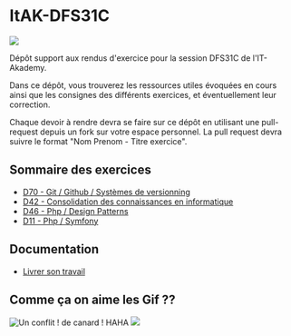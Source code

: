 # ItAK-DFS31C

![](https://media1.tenor.com/m/qawm3xxUq48AAAAd/good-boy.gif)

Dépôt support aux rendus d'exercice pour la session DFS31C de l'IT-Akademy.

Dans ce dépôt, vous trouverez les ressources utiles évoquées en cours ainsi que les consignes des différents exercices, et éventuellement leur correction.

Chaque devoir à rendre devra se faire sur ce dépôt en utilisant une pull-request depuis un fork sur votre espace personnel.
La pull request devra suivre le format "Nom Prenom - Titre exercice".

## Sommaire des exercices

  - [D70 - Git / Github / Systèmes de versionning](D70_Git/Exercices.md)
  - [D42 - Consolidation des connaissances en informatique](D42_Consolidation_info/README.md)
  - [D46 - Php / Design Patterns](D46_Php_Design_Patterns/README.md)
  - [D11 - Php / Symfony](D11_Php_Symfony/README.md)

## Documentation

  - [Livrer son travail](docs/workflow.md)

## Comme ça on aime les Gif ??

![Un conflit ! de canard ! HAHA](https://media1.tenor.com/m/_unefcDI8B8AAAAC/pattes-de-canard-funny.gif "DES PATTES DE CANAAAAAAAAAAAAAAAAAAARD")
![](https://media1.tenor.com/m/xCxpdjzdSyMAAAAC/dancing-duck-hq.gif)